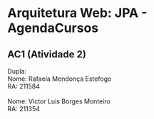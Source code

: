 # Arquitetura Web: JPA - AgendaCursos
<h2>AC1 (Atividade 2)</h2>

Dupla:<br>
Nome: Rafaela Mendonça Estefogo<br>
RA: 211584<br>
<br>
Nome: Victor Luis Borges Monteiro<br>
RA: 211354<br>

